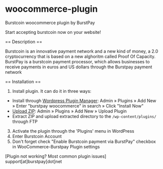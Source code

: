 # woocommerce-plugin

Burstcoin woocommerce plugin by BurstPay

Start accepting burstcoin now on your website!


== Description ==

Burstcoin is an innovative payment network and a new kind of money, a 2.0 cryptocurrency that is based on a new alghoritm called Proof Of Capacity.
BurstPay is a burstcoin payment processor, which allows businesses to receive payments in euros and US dollars through the Burstpay payment network

== Installation ==

1. Install plugin. It can do it in three ways:
  * Install through [Wordpress Plugin Manager](https://codex.wordpress.org/Plugins_Add_New_Screen): Admin » Plugins » Add New » Enter "burstpay woocommerce" in search » Click "Install Now"
  * [Upload ZIP](https://codex.wordpress.org/Plugins_Add_New_Screen#Upload_Tab): Admin » Plugins » Add New » Upload Plugin
  * Extract ZIP and upload extracted directory to the `/wp-content/plugins/` through FTP
3. Activate the plugin through the 'Plugins' menu in WordPress
4. Enter Burstcoin Account
6. Don't forget check "Enable Burstcoin payment via BurstPay" checkbox in WooCommerce-Burstpay Plugin settings

[Plugin not working? Most common plugin issues] support[at]burstpay[dot]net


